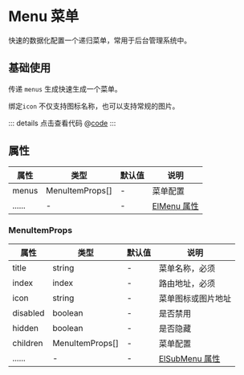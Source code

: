 # Menu 菜单

快速的数据化配置一个递归菜单，常用于后台管理系统中。

## 基础使用

传递 `menus` 生成快速生成一个菜单。

绑定`icon` 不仅支持图标名称，也可以支持常规的图片。

<ClientOnly><menuBase/></ClientOnly>

::: details 点击查看代码
@[code](@example/menuBase.vue)
:::

## 属性

| 属性   | 类型            | 默认值 | 说明                                                                                      |
| ------ | --------------- | ------ | ----------------------------------------------------------------------------------------- |
| menus  | MenuItemProps[] | -      | 菜单配置                                                                                  |
| ...... | -               | -      | [ElMenu 属性](https://element-plus.org/zh-CN/component/menu.html#menu-%E5%B1%9E%E6%80%A7) |

### MenuItemProps

| 属性     | 类型            | 默认值 | 说明                                                                                            |
| -------- | --------------- | ------ | ----------------------------------------------------------------------------------------------- |
| title    | string          | -      | 菜单名称，必须                                                                                  |
| index    | index           | -      | 路由地址，必须                                                                                  |
| icon     | string          | -      | 菜单图标或图片地址                                                                              |
| disabled | boolean         | -      | 是否禁用                                                                                        |
| hidden   | boolean         | -      | 是否隐藏                                                                                        |
| children | MenuItemProps[] | -      | 菜单配置                                                                                        |
| ......   | -               | -      | [ElSubMenu 属性](https://element-plus.org/zh-CN/component/menu.html#submenu-%E5%B1%9E%E6%80%A7) |
